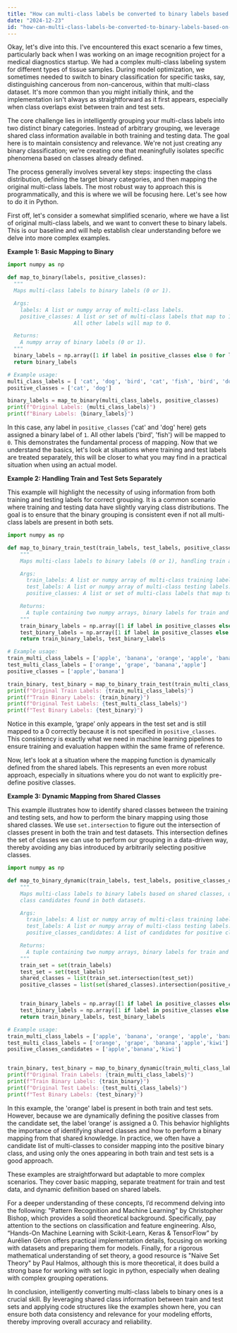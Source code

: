 ```yaml
---
title: "How can multi-class labels be converted to binary labels based on shared classes in the training and testing sets?"
date: "2024-12-23"
id: "how-can-multi-class-labels-be-converted-to-binary-labels-based-on-shared-classes-in-the-training-and-testing-sets"
---
```


Okay, let's dive into this. I've encountered this exact scenario a few times, particularly back when I was working on an image recognition project for a medical diagnostics startup. We had a complex multi-class labeling system for different types of tissue samples. During model optimization, we sometimes needed to switch to binary classification for specific tasks, say, distinguishing cancerous from non-cancerous, within that multi-class dataset. It's more common than you might initially think, and the implementation isn't always as straightforward as it first appears, especially when class overlaps exist between train and test sets.

The core challenge lies in intelligently grouping your multi-class labels into two distinct binary categories. Instead of arbitrary grouping, we leverage shared class information available in both training and testing data. The goal here is to maintain consistency and relevance. We're not just creating any binary classification; we’re creating one that meaningfully isolates specific phenomena based on classes already defined.

The process generally involves several key steps: inspecting the class distribution, defining the target binary categories, and then mapping the original multi-class labels. The most robust way to approach this is programmatically, and this is where we will be focusing here. Let's see how to do it in Python.

First off, let's consider a somewhat simplified scenario, where we have a list of original multi-class labels, and we want to convert these to binary labels. This is our baseline and will help establish clear understanding before we delve into more complex examples.

**Example 1: Basic Mapping to Binary**

```python
import numpy as np

def map_to_binary(labels, positive_classes):
  """
  Maps multi-class labels to binary labels (0 or 1).

  Args:
    labels: A list or numpy array of multi-class labels.
    positive_classes: A list or set of multi-class labels that map to 1.
                     All other labels will map to 0.

  Returns:
    A numpy array of binary labels (0 or 1).
  """
  binary_labels = np.array([1 if label in positive_classes else 0 for label in labels])
  return binary_labels

# Example usage:
multi_class_labels = [ 'cat', 'dog', 'bird', 'cat', 'fish', 'bird', 'dog']
positive_classes = ['cat', 'dog']

binary_labels = map_to_binary(multi_class_labels, positive_classes)
print(f"Original Labels: {multi_class_labels}")
print(f"Binary Labels: {binary_labels}")
```

In this case, any label in `positive_classes` ('cat' and 'dog' here) gets assigned a binary label of `1`. All other labels ('bird', 'fish') will be mapped to `0`. This demonstrates the fundamental process of mapping. Now that we understand the basics, let's look at situations where training and test labels are treated separately, this will be closer to what you may find in a practical situation when using an actual model.

**Example 2: Handling Train and Test Sets Separately**

This example will highlight the necessity of using information from both training and testing labels for correct grouping. It is a common scenario where training and testing data have slightly varying class distributions. The goal is to ensure that the binary grouping is consistent even if not all multi-class labels are present in both sets.

```python
import numpy as np

def map_to_binary_train_test(train_labels, test_labels, positive_classes):
    """
    Maps multi-class labels to binary labels (0 or 1), handling train and test sets separately.

    Args:
      train_labels: A list or numpy array of multi-class training labels.
      test_labels: A list or numpy array of multi-class testing labels.
      positive_classes: A list or set of multi-class labels that map to 1.

    Returns:
      A tuple containing two numpy arrays, binary labels for train and test data respectively.
    """
    train_binary_labels = np.array([1 if label in positive_classes else 0 for label in train_labels])
    test_binary_labels = np.array([1 if label in positive_classes else 0 for label in test_labels])
    return train_binary_labels, test_binary_labels

# Example usage:
train_multi_class_labels = ['apple', 'banana', 'orange', 'apple', 'banana']
test_multi_class_labels = ['orange', 'grape', 'banana','apple']
positive_classes = ['apple','banana']

train_binary, test_binary = map_to_binary_train_test(train_multi_class_labels, test_multi_class_labels, positive_classes)
print(f"Original Train Labels: {train_multi_class_labels}")
print(f"Train Binary Labels: {train_binary}")
print(f"Original Test Labels: {test_multi_class_labels}")
print(f"Test Binary Labels: {test_binary}")

```

Notice in this example, ‘grape’ only appears in the test set and is still mapped to a 0 correctly because it is not specified in `positive_classes`. This consistency is exactly what we need in machine learning pipelines to ensure training and evaluation happen within the same frame of reference.

Now, let's look at a situation where the mapping function is dynamically defined from the shared labels. This represents an even more robust approach, especially in situations where you do not want to explicitly pre-define positive classes.

**Example 3: Dynamic Mapping from Shared Classes**

This example illustrates how to identify shared classes between the training and testing sets, and how to perform the binary mapping using those shared classes. We use `set.intersection` to figure out the intersection of classes present in both the train and test datasets. This intersection defines the set of classes we can use to perform our grouping in a data-driven way, thereby avoiding any bias introduced by arbitrarily selecting positive classes.

```python
import numpy as np

def map_to_binary_dynamic(train_labels, test_labels, positive_classes_candidates):
    """
    Maps multi-class labels to binary labels based on shared classes, using a subset of positive
    class candidates found in both datasets.

    Args:
      train_labels: A list or numpy array of multi-class training labels.
      test_labels: A list or numpy array of multi-class testing labels.
      positive_classes_candidates: A list of candidates for positive classes.

    Returns:
      A tuple containing two numpy arrays, binary labels for train and test data respectively.
    """
    train_set = set(train_labels)
    test_set = set(test_labels)
    shared_classes = list(train_set.intersection(test_set))
    positive_classes = list(set(shared_classes).intersection(positive_classes_candidates))


    train_binary_labels = np.array([1 if label in positive_classes else 0 for label in train_labels])
    test_binary_labels = np.array([1 if label in positive_classes else 0 for label in test_labels])
    return train_binary_labels, test_binary_labels

# Example usage:
train_multi_class_labels = ['apple', 'banana', 'orange', 'apple', 'banana', 'kiwi']
test_multi_class_labels = ['orange', 'grape', 'banana','apple','kiwi']
positive_classes_candidates = ['apple','banana','kiwi']


train_binary, test_binary = map_to_binary_dynamic(train_multi_class_labels, test_multi_class_labels,positive_classes_candidates)
print(f"Original Train Labels: {train_multi_class_labels}")
print(f"Train Binary Labels: {train_binary}")
print(f"Original Test Labels: {test_multi_class_labels}")
print(f"Test Binary Labels: {test_binary}")
```

In this example, the 'orange' label is present in both train and test sets. However, because we are dynamically defining the positive classes from the candidate set, the label ‘orange’ is assigned a 0. This behavior highlights the importance of identifying shared classes and how to perform a binary mapping from that shared knowledge. In practice, we often have a candidate list of multi-classes to consider mapping into the positive binary class, and using only the ones appearing in both train and test sets is a good approach.

These examples are straightforward but adaptable to more complex scenarios. They cover basic mapping, separate treatment for train and test data, and dynamic definition based on shared labels.

For a deeper understanding of these concepts, I’d recommend delving into the following: "Pattern Recognition and Machine Learning" by Christopher Bishop, which provides a solid theoretical background. Specifically, pay attention to the sections on classification and feature engineering. Also, “Hands-On Machine Learning with Scikit-Learn, Keras & TensorFlow” by Aurélien Géron offers practical implementation details, focusing on working with datasets and preparing them for models. Finally, for a rigorous mathematical understanding of set theory, a good resource is "Naive Set Theory" by Paul Halmos, although this is more theoretical, it does build a strong base for working with set logic in python, especially when dealing with complex grouping operations.

In conclusion, intelligently converting multi-class labels to binary ones is a crucial skill. By leveraging shared class information between train and test sets and applying code structures like the examples shown here, you can ensure both data consistency and relevance for your modeling efforts, thereby improving overall accuracy and reliability.
